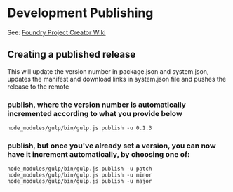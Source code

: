 # Development Publishing

See: [Foundry Project Creator Wiki](https://gitlab.com/foundry-projects/foundry-pc/create-foundry-project/-/wikis/Publish) 

## Creating a published release

This will update the version number in package.json and system.json, 
updates the manifest and download links in system.json file and
pushes the release to the remote 

### publish, where the version number is automatically incremented according to what you provide below

```shell
node_modules/gulp/bin/gulp.js publish -u 0.1.3
```

### publish, but once you've already set a version, you can now have it increment automatically, by choosing one of:

```shell
node_modules/gulp/bin/gulp.js publish -u patch
node_modules/gulp/bin/gulp.js publish -u minor
node_modules/gulp/bin/gulp.js publish -u major
```

